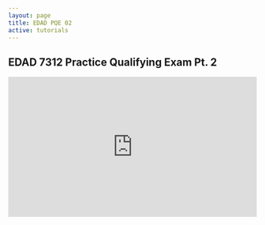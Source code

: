 ```yaml
---
layout: page
title: EDAD PQE 02
active: tutorials
---
```


## EDAD 7312 Practice Qualifying Exam Pt. 2

<style>.embed-container { position: relative; padding-bottom: 56.25%; height: 0; overflow: hidden; max-width: 100%; } .embed-container iframe, .embed-container object, .embed-container embed { position: absolute; top: 0; left: 0; width: 100%; height: 100%; }</style><div class='embed-container'><iframe src='https://www.youtube.com/embed/aNOQ2kjlcRs?rel=0&showinfo=0&modestbranding=0' frameborder='0' allowfullscreen></iframe></div>